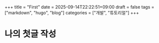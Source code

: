 +++
title = "First"
date = 2025-09-14T22:22:51+09:00
draft = false
tags = ["markdown", "hugo", "blog"]
categories = ["개발", "튜토리얼"]
+++

# 나의 첫글 작성
